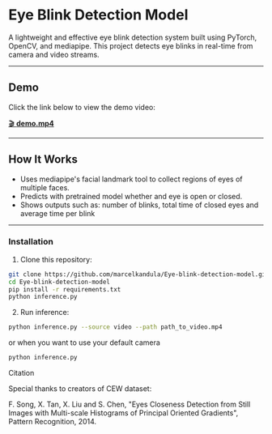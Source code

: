 # Eye Blink Detection Model

A lightweight and effective eye blink detection system built using PyTorch, OpenCV, and mediapipe. This project detects eye blinks in real-time from camera and video streams.

---

##  Demo
 
Click the link below to view the demo video:

[🎬 **demo.mp4**](demo.mp4)


---

##  How It Works

- Uses mediapipe's facial landmark tool to collect regions of eyes of multiple faces.
- Predicts with pretrained model whether and eye is open or closed.
- Shows outputs such as: number of blinks, total time of closed eyes and average time per blink

---


###  Installation

1. Clone this repository:

```bash
git clone https://github.com/marcelkandula/Eye-blink-detection-model.git
cd Eye-blink-detection-model
pip install -r requirements.txt
python inference.py
```

2. Run inference:

```bash
python inference.py --source video --path path_to_video.mp4
```

or when you want to use your default camera


```bash
python inference.py
```

Citation

Special thanks to creators of CEW dataset:

F. Song, X. Tan, X. Liu and S. Chen,
"Eyes Closeness Detection from Still Images with Multi-scale Histograms of Principal Oriented Gradients",
Pattern Recognition, 2014.

